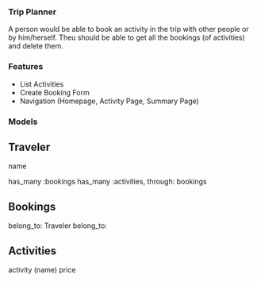 ### Trip Planner
A person would be able to book an activity in the trip with other people or by him/herself. Theu should be able to get all the bookings (of activities) and delete them.

### Features
* List Activities
* Create Booking Form
* Navigation (Homepage, Activity Page, Summary Page)


### Models
Traveler
---
name

has_many :bookings
has_many :activities, through: bookings


Bookings
---
belong_to: Traveler
belong_to: 


Activities
---
activity (name)
price



